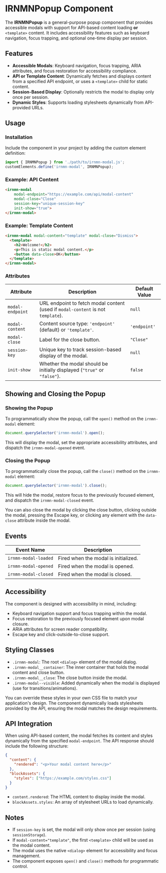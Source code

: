 # IRNMNPopup Component

The **IRNMNPopup** is a general-purpose popup component that provides accessible modals with support for API-based content loading **or** `<template>` content. It includes accessibility features such as keyboard navigation, focus trapping, and optional one-time display per session.

## Features

- **Accessible Modals**: Keyboard navigation, focus trapping, ARIA attributes, and focus restoration for accessibility compliance.
- **API or Template Content**: Dynamically fetches and displays content from a specified API endpoint, or uses a `<template>` child for static content.
- **Session-Based Display**: Optionally restricts the modal to display only once per session.
- **Dynamic Styles**: Supports loading stylesheets dynamically from API-provided URLs.

## Usage

### Installation

Include the component in your project by adding the custom element definition:

```js
import { IRNMNPopup } from './path/to/irnmn-modal.js';
customElements.define('irnmn-modal', IRNMNPopup);
```

### Example: API Content

```html
<irnmn-modal
    modal-endpoint="https://example.com/api/modal-content"
    modal-close="Close"
    session-key="unique-session-key"
    init-show="true">
</irnmn-modal>
```

### Example: Template Content

```html
<irnmn-modal modal-content="template" modal-close="Dismiss">
  <template>
    <h2>Welcome!</h2>
    <p>This is static modal content.</p>
    <button data-close>OK</button>
  </template>
</irnmn-modal>
```

### Attributes

| Attribute              | Description                                                                 | Default Value |
| ---------------------- | --------------------------------------------------------------------------- | ------------- |
| `modal-endpoint`       | URL endpoint to fetch modal content (used if `modal-content` is not `template`). | `null`        |
| `modal-content`        | Content source type: `'endpoint'` (default) or `'template'`.                | `'endpoint'`  |
| `modal-close`          | Label for the close button.                                                 | `"Close"`     |
| `session-key`          | Unique key to track session-based display of the modal.                     | `null`        |
| `init-show`            | Whether the modal should be initially displayed (`"true"` or `"false"`).    | `false`       |

## Showing and Closing the Popup

### Showing the Popup

To programmatically show the popup, call the `open()` method on the `irnmn-modal` element:

```javascript
document.querySelector('irnmn-modal').open();
```

This will display the modal, set the appropriate accessibility attributes, and dispatch the `irnmn-modal-opened` event.

### Closing the Popup

To programmatically close the popup, call the `close()` method on the `irnmn-modal` element:

```javascript
document.querySelector('irnmn-modal').close();
```

This will hide the modal, restore focus to the previously focused element, and dispatch the `irnmn-modal-closed` event.

You can also close the modal by clicking the close button, clicking outside the modal, pressing the Escape key, or clicking any element with the `data-close` attribute inside the modal.

## Events

| Event Name           | Description                          |
| -------------------- | ------------------------------------ |
| `irnmn-modal-loaded` | Fired when the modal is initialized. |
| `irnmn-modal-opened` | Fired when the modal is opened.      |
| `irnmn-modal-closed` | Fired when the modal is closed.      |

## Accessibility

The component is designed with accessibility in mind, including:

- Keyboard navigation support and focus trapping within the modal.
- Focus restoration to the previously focused element upon modal closure.
- ARIA attributes for screen reader compatibility.
- Escape key and click-outside-to-close support.

## Styling Classes

- `.irnmn-modal`: The root `<dialog>` element of the modal dialog.
- `.irnmn-modal__container`: The inner container that holds the modal content and close button.
- `.irnmn-modal__close`: The close button inside the modal.
- `.irnmn-modal--visible`: Added dynamically when the modal is displayed (use for transitions/animations).

You can override these styles in your own CSS file to match your application's design. The component dynamically loads stylesheets provided by the API, ensuring the modal matches the design requirements.

## API Integration

When using API-based content, the modal fetches its content and styles dynamically from the specified `modal-endpoint`. The API response should include the following structure:

```json
{
  "content": {
    "rendered": "<p>Your modal content here</p>"
  },
  "blockAssets": {
    "styles": ["https://example.com/styles.css"]
  }
}
```

- `content.rendered`: The HTML content to display inside the modal.
- `blockAssets.styles`: An array of stylesheet URLs to load dynamically.

## Notes

- If `session-key` is set, the modal will only show once per session (using `sessionStorage`).
- If `modal-content="template"`, the first `<template>` child will be used as the modal content.
- The modal uses the native `<dialog>` element for accessibility and focus management.
- The component exposes `open()` and `close()` methods for programmatic control.

